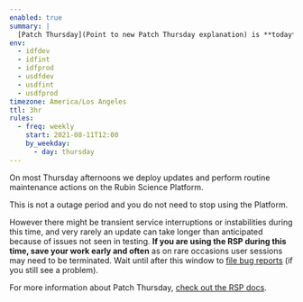 ```yaml
---
enabled: true
summary: |
  [Patch Thursday](Point to new Patch Thursday explanation) is **today**, 3pm–5pm Pacific / 22:00–00:00 UT.
env:
  - idfdev
  - idfint
  - idfprod
  - usdfdev
  - usdfint
  - usdfprod
timezone: America/Los Angeles
ttl: 3hr
rules:
  - freq: weekly
    start: 2021-08-11T12:00
    by_weekday:
      - day: thursday
---
```


On most Thursday afternoons we deploy updates and perform routine maintenance actions on the Rubin Science Platform.

This is not a outage period and you do not need to stop using the Platform.

However there might be transient service interruptions or instabilities during this time, and very rarely an update can take longer than anticipated because of issues not seen in testing.
**If you are using the RSP during this time, save your work early and often** as on rare occasions user sessions may need to be terminated.
Wait until after this window to [file bug reports](https://data.lsst.cloud/support) (if you still see a problem).

For more information about Patch Thursday, [check out the RSP docs](https://rsp.lsst.io/guides/life/patch-thursday.html).
